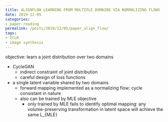 ```yaml
---
title: ALIGNFLOW LEARNING FROM MULTIPLE DOMAINS VIA NORMALIZING FLOWS
date: 2019-12-05
categories:
- paper-reading
permalink: /posts/2019/12/05/paper_align_flow/
tags:
- ICLR
- image synthesis
---
```


objective: learn a joint distribution over two domains
- CycleGAN
    - indirect constraint of joint distribution
    - careful design of loss functions
- a single latent variable shared by two domains
    - forward mapping implemented as a normalizing flow: cycle consistant in nature
    - also can be trained by MLE objective
        - only trained by MLE fails to identify optimal mapping: any volume-preserving transformation in latent space will achieve the same L_{MLE}
